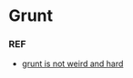 # Grunt

### REF
- [grunt is not weird and hard](https://24ways.org/2013/grunt-is-not-weird-and-hard/)